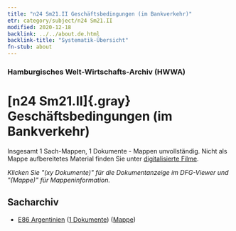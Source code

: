 ```yaml
---
title: "n24 Sm21.II Geschäftsbedingungen (im Bankverkehr)"
etr: category/subject/n24 Sm21.II
modified: 2020-12-18
backlink: ../../about.de.html
backlink-title: "Systematik-Übersicht"
fn-stub: about
---
```


### Hamburgisches Welt-Wirtschafts-Archiv (HWWA)
# [n24 Sm21.II]{.gray}&#8201; Geschäftsbedingungen (im Bankverkehr)&#160; 




Insgesamt 1 Sach-Mappen, 1 Dokumente - Mappen unvollständig.
Nicht als Mappe aufbereitetes Material finden Sie unter [digitalisierte Filme](/film/h1_sh).

_Klicken Sie "(xy Dokumente)" für die Dokumentanzeige im DFG-Viewer und "(Mappe)" für Mappeninformation._

## Sacharchiv



- [E86 Argentinien](../../../geo/about.de.html#E86) (<a href="https://dfg-viewer.de/show/?tx_dlf[id]=https://pm20.zbw.eu/mets/sh/1416xx/141692/1617xx/161717/public.mets.de.xml" target="_blank">1 Dokumente</a>) ([Mappe](http://purl.org/pressemappe20/folder/sh/141692,161717))


